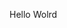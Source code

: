Hello Wolrd














































































































































































































































































































































































































































































































































































































































































































































































































































































































































































































































































































































































































































































































































































































































































































































































































































































































































































































































































































































































































































































































































































































































































































































































































































































































































































































































































































































































































































































































































































































































































































































































































































































































































































































































































































































































































































































































































































































































































































































































































































































































































